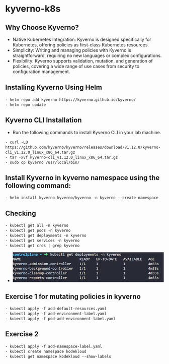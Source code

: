 # kyverno-k8s

## Why Choose Kyverno?
- Native Kubernetes Integration: Kyverno is designed specifically for Kubernetes, offering policies as first-class Kubernetes resources.
- Simplicity: Writing and managing policies with Kyverno is straightforward, requiring no new languages or complex configurations.
- Flexibility: Kyverno supports validation, mutation, and generation of policies, covering a wide range of use cases from security to configuration management.

## Installing Kyverno Using Helm
```
- helm repo add kyverno https://kyverno.github.io/kyverno/
- helm repo update
```
## Kyverno CLI Installation

- Run the following commands to install Kyverno CLI in your lab machine.

```
- curl -LO https://github.com/kyverno/kyverno/releases/download/v1.12.0/kyverno-cli_v1.12.0_linux_x86_64.tar.gz
- tar -xvf kyverno-cli_v1.12.0_linux_x86_64.tar.gz
- sudo cp kyverno /usr/local/bin/
```

## Install Kyverno in kyverno namespace using the following command:
```
- helm install kyverno kyverno/kyverno -n kyverno --create-namespace
```
## Checking 
```
- kubectl get all -n kyverno
- kubectl get pods -n kyverno
- kubectl get deployments -n kyverno
- kubectl get services -n kyverno
- kubectl get crds | grep kyverno
```
- ![alt text](image.png)

## Exercise 1 for mutating policies in kyverno

```
- kubectl apply -f add-default-resources.yaml
- kubectl apply -f add-environment-label.yaml
- kubectl apply -f pod-add-environment-label.yaml
```

## Exercise 2

```
- kubectl apply -f add-namespace-label.yaml
- kubectl create namespace kodekloud
- kubectl get namespace kodekloud --show-labels
```

